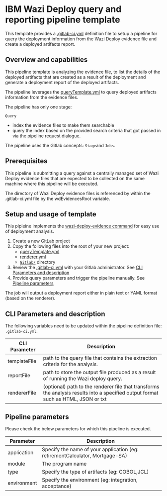 # IBM Wazi Deploy query and reporting pipeline template

This template provides a [.gitlab-ci.yml](.gitlab-ci.yml) definition file to setup a pipeline for query the deployment information from the Wazi Deploy evidence file and create a deployed artifacts report.

## Overview and capabilities
This pipeline template is analyzing the evidence file, to list the details of the deployed artifacts that are created as a result of the deployment and generate a deployment report of the deployed artifacts.

The pipeline leverages the [queryTemplate.yml](queryTemplate.yml) to query deployed artifacts information from the evidence files.


The pipeline has only one stage:

`Query`
   * index the evidence files to make them searchable
   * query the index based on the provided search criteria that got passed in via the pipeline request dialogue.

The pipeline uses the Gitlab concepts: `Stage`and `Jobs`.



## Prerequisites

This pipeline is submitting a query against a centrally managed set of Wazi Deploy evidence files that are expected to be collected on the same machine where this pipeline will be executed.

The directory of Wazi Deploy evidence files is referenced by within the .gitlab-ci.yml file by the wdEvidencesRoot variable.



## Setup and usage of template

This pipleine implements the [wazi-deploy-evidence command](https://www.ibm.com/docs/en/developer-for-zos/17.0.0?topic=commands-wazi-deploy-evidence-command) for easy use of deployment analysis. 

1. Create a new GitLab project
2. Copy the following files into the root of your new project:
      * [queryTemplate.yml](queryTemplate.yml) 
      * [renderer.yml](renderer.yml) 
      * [`Gitlab/`](./Gitlab/) directory  
3. Review the [.gitlab-ci.yml](.gitlab-ci.yml) with your Gitlab administrator. See [CLI Parameters and description](#cli-parameters-and-description)
3. Provide query parameters and trigger the pipeline manually. See [Pipeline parameters](#pipeline-parameters)

The job will output a deployment report either in plain text or YAML format (based on the renderer).


## CLI Parameters and description

The following variables need to be updated within the pipeline definition file: `.gitlab-ci.yml`.

CLI Parameter | Description
--- | ---
templateFile |  path to the query file that contains the extraction criteria for the analysis.
reportFile | path to store the output file produced as a result of running the Wazi deploy query.
rendererFile | (optional) path to the renderer file that transforms the analysis results into a specified output format such as HTML, JSON or txt 

## Pipeline parameters

Please check the below parameters for which this pipeline is executed.

Parameter | Description
--- | ---
application | Specify the name of your application (eg: retirementCalculator, Mortgage-SA)
module | The program name
type | Specify the type of artifacts (eg: COBOL,JCL)
environment | Specify the environment (eg: integration, acceptance)
